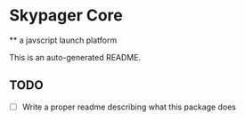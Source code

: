 # Skypager Core

** a javscript launch platform

This is an auto-generated README.

## TODO
 - [ ] Write a proper readme describing what this package does